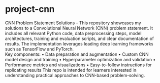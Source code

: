 # project-cnn
CNN Problem Statement Solutions - This repository showcases my solutions to a Convolutional Neural Network (CNN) problem statement. 
It includes all relevant Python code, data preprocessing steps, model architectures, training and evaluation scripts, and clear documentation of results. 
The implementation leverages leading deep learning frameworks such as TensorFlow and PyTorch.  
Key components: 
• Data preparation and augmentation 
• Custom CNN model design and training 
• Hyperparameter optimization and validation 
• Performance metrics and visualizations 
• Easy-to-follow instructions for replicating results  This repo is intended for learners interested in understanding practical approaches to CNN-based problem-solving. 
